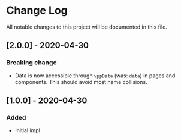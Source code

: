 # Change Log

All notable changes to this project will be documented in this file.

## [2.0.0] - 2020-04-30

### Breaking change

- Data is now accessible through `vppData` (was: `data`) in pages and components. This should avoid most name collisions.

## [1.0.0] - 2020-04-30

### Added

- Initial impl
